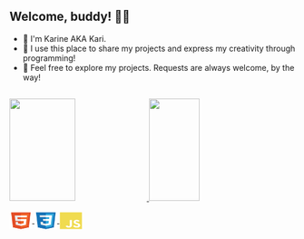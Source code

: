 ## Welcome, buddy! 🧚‍♂️

- 🌱 I'm Karine AKA Kari. 
- 🌿 I use this place to share my projects and express my creativity through programming!
- 🍃 Feel free to explore my projects. Requests are always welcome, by the way!

##

<div>
  <a href="https://github.com/karimendes">
  <img height= "180em" width="48%" src="https://github-readme-stats.vercel.app/api?username=karimendes&theme=vue&show_icons=true&include_all_commits=true&count_private=true"/>
  <img height="180em" width="42%" src="https://github-readme-stats.vercel.app/api/top-langs/?username=karimendes&layout=compact&langs_count=16&theme=vue"/>
</div>

<div style="display: inline_block"><br>
  <img align="center" alt="Kari-HTML" height="30" width="40" src="https://raw.githubusercontent.com/devicons/devicon/master/icons/html5/html5-original.svg">
  <img align="center" alt="Kari-CSS" height="30" width="40" src="https://raw.githubusercontent.com/devicons/devicon/master/icons/css3/css3-original.svg">
  <img align="center" alt="Kari-Js" height="30" width="40" src="https://raw.githubusercontent.com/devicons/devicon/master/icons/javascript/javascript-plain.svg">
</div>
